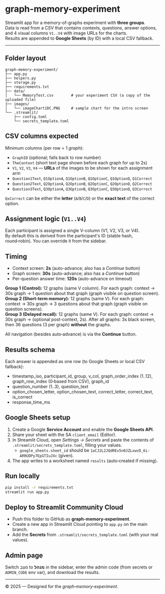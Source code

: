 # graph-memory-experiment

Streamlit app for a memory-of-graphs experiment with **three groups**.  
Data is read from a CSV that contains contexts, questions, answer options, and 4 visual columns `V1..V4` with image URLs for the charts.  
Results are appended to **Google Sheets** (by ID) with a local CSV fallback.

---

## Folder layout
```
graph-memory-experiment/
├── app.py
├── helpers.py
├── storage.py
├── requirements.txt
├── data/
│   └── MemoryTest.csv        # your experiment CSV (a copy of the uploaded file)
├── images/
│   └── imageChart1DC.PNG     # sample chart for the intro screen
└── .streamlit/
    ├── config.toml
    └── secrets_template.toml
```

## CSV columns expected

Minimum columns (per row = 1 *graph*):

- `GraphID` (optional; falls back to row number)
- `TheContext` (short text page shown before each graph for up to 2s)
- `V1`, `V2`, `V3`, `V4` — **URLs** of the images to be shown for each assignment arm
- `Question1Text`, `Q1OptionA`, `Q1OptionB`, `Q1OptionC`, `Q1OptionD`, `Q1Correct`  
- `Question2Text`, `Q2OptionA`, `Q2OptionB`, `Q2OptionC`, `Q2OptionD`, `Q2Correct`  
- `Question3Text`, `Q3OptionA`, `Q3OptionB`, `Q3OptionC`, `Q3OptionD`, `Q3Correct`

`QxCorrect` can be either the **letter** (`A`/`B`/`C`/`D`) or the **exact text** of the correct option.

## Assignment logic (`V1..V4`)

Each participant is assigned a single V-column (V1, V2, V3, or V4).  
By default this is derived from the participant's ID (stable hash, round‑robin). You can override it from the sidebar.

## Timing

- Context screen: **2s** (auto-advance; also has a *Continue* button)
- Graph screen: **30s** (auto-advance; also has a *Continue* button)
- Per-question answer time: **120s** (auto-advance on timeout)

**Group 1 (Control):** 12 graphs (same V column). For each graph: context → 30s graph → 1 question about that graph (graph visible on question screen).  
**Group 2 (Short-term memory):** 12 graphs (same V). For each graph: context → 30s graph → 3 questions about that graph (graph visible on question screens).  
**Group 3 (Delayed recall):** 12 graphs (same V). For each graph: context → 30s graph → (optional post-context, 2s). After all graphs: 3s black screen, then 36 questions (3 per graph) **without** the graphs.

All navigation (besides auto‑advance) is via the **Continue** button.

## Results schema

Each answer is appended as one row (to Google Sheets or local CSV fallback):

- timestamp_iso, participant_id, group, v_col, graph_order_index (1..12), graph_row_index (0‑based from CSV), graph_id  
- question_number (1..3), question_text  
- option_chosen_letter, option_chosen_text, correct_letter, correct_text, is_correct  
- response_time_ms

## Google Sheets setup

1. Create a Google **Service Account** and enable the **Google Sheets API**.
2. Share your sheet with the SA `client_email` (Editor).
3. In Streamlit Cloud, open *Settings → Secrets* and paste the contents of `.streamlit/secrets_template.toml`, filling your values.
   - `google_sheets.sheet_id` should be `1aCJ2L2JQdREv5n0JZLxwvD_6i-ARRUDPy7EpGTIuJXc` (given).
4. The app writes to a worksheet named `results` (auto‑created if missing).

## Run locally

```bash
pip install -r requirements.txt
streamlit run app.py
```

## Deploy to Streamlit Community Cloud

- Push this folder to GitHub as **graph-memory-experiment**.
- Create a new app in Streamlit Cloud pointing to `app.py` on the main branch.
- Add the **Secrets** from `.streamlit/secrets_template.toml` (with your real values).

## Admin page

Switch *מצב* to **מנהל** in the sidebar, enter the admin code (from secrets or `ADMIN_CODE` env var), and download the results.

---

© 2025 — Designed for the *graph‑memory‑experiment*.

